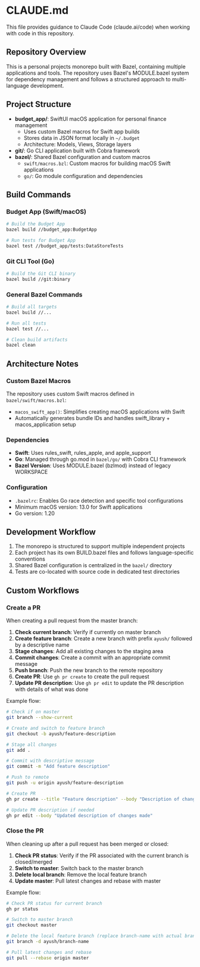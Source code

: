 # CLAUDE.md

This file provides guidance to Claude Code (claude.ai/code) when working with code in this repository.

## Repository Overview

This is a personal projects monorepo built with Bazel, containing multiple applications and tools. The repository uses Bazel's MODULE.bazel system for dependency management and follows a structured approach to multi-language development.

## Project Structure

- **budget_app/**: SwiftUI macOS application for personal finance management
  - Uses custom Bazel macros for Swift app builds
  - Stores data in JSON format locally in `~/.budget`
  - Architecture: Models, Views, Storage layers
- **git/**: Go CLI application built with Cobra framework
- **bazel/**: Shared Bazel configuration and custom macros
  - `swift/macros.bzl`: Custom macros for building macOS Swift applications
  - `go/`: Go module configuration and dependencies

## Build Commands

### Budget App (Swift/macOS)
```bash
# Build the Budget App
bazel build //budget_app:BudgetApp

# Run tests for Budget App
bazel test //budget_app/tests:DataStoreTests
```

### Git CLI Tool (Go)
```bash
# Build the Git CLI binary
bazel build //git:binary
```

### General Bazel Commands
```bash
# Build all targets
bazel build //...

# Run all tests
bazel test //...

# Clean build artifacts
bazel clean
```

## Architecture Notes

### Custom Bazel Macros
The repository uses custom Swift macros defined in `bazel/swift/macros.bzl`:
- `macos_swift_app()`: Simplifies creating macOS applications with Swift
- Automatically generates bundle IDs and handles swift_library + macos_application setup

### Dependencies
- **Swift**: Uses rules_swift, rules_apple, and apple_support
- **Go**: Managed through go.mod in `bazel/go/` with Cobra CLI framework
- **Bazel Version**: Uses MODULE.bazel (bzlmod) instead of legacy WORKSPACE

### Configuration
- `.bazelrc`: Enables Go race detection and specific tool configurations
- Minimum macOS version: 13.0 for Swift applications
- Go version: 1.20

## Development Workflow

1. The monorepo is structured to support multiple independent projects
2. Each project has its own BUILD.bazel files and follows language-specific conventions
3. Shared Bazel configuration is centralized in the `bazel/` directory
4. Tests are co-located with source code in dedicated test directories

## Custom Workflows

### Create a PR

When creating a pull request from the master branch:

1. **Check current branch**: Verify if currently on master branch
2. **Create feature branch**: Create a new branch with prefix `ayush/` followed by a descriptive name
3. **Stage changes**: Add all existing changes to the staging area
4. **Commit changes**: Create a commit with an appropriate commit message
5. **Push branch**: Push the new branch to the remote repository
6. **Create PR**: Use `gh pr create` to create the pull request
7. **Update PR description**: Use `gh pr edit` to update the PR description with details of what was done

Example flow:
```bash
# Check if on master
git branch --show-current

# Create and switch to feature branch
git checkout -b ayush/feature-description

# Stage all changes
git add .

# Commit with descriptive message
git commit -m "Add feature description"

# Push to remote
git push -u origin ayush/feature-description

# Create PR
gh pr create --title "Feature description" --body "Description of changes"

# Update PR description if needed
gh pr edit --body "Updated description of changes made"
```

### Close the PR

When cleaning up after a pull request has been merged or closed:

1. **Check PR status**: Verify if the PR associated with the current branch is closed/merged
2. **Switch to master**: Switch back to the master branch
3. **Delete local branch**: Remove the local feature branch
4. **Update master**: Pull latest changes and rebase with master

Example flow:
```bash
# Check PR status for current branch
gh pr status

# Switch to master branch
git checkout master

# Delete the local feature branch (replace branch-name with actual branch)
git branch -d ayush/branch-name

# Pull latest changes and rebase
git pull --rebase origin master
```
